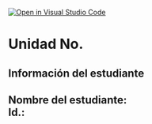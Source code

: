 [![Open in Visual Studio Code](https://classroom.github.com/assets/open-in-vscode-2e0aaae1b6195c2367325f4f02e2d04e9abb55f0b24a779b69b11b9e10269abc.svg)](https://classroom.github.com/online_ide?assignment_repo_id=18559867&assignment_repo_type=AssignmentRepo)
# Unidad No. 
## Información del estudiante  
Nombre del estudiante:  
Id.:
---

